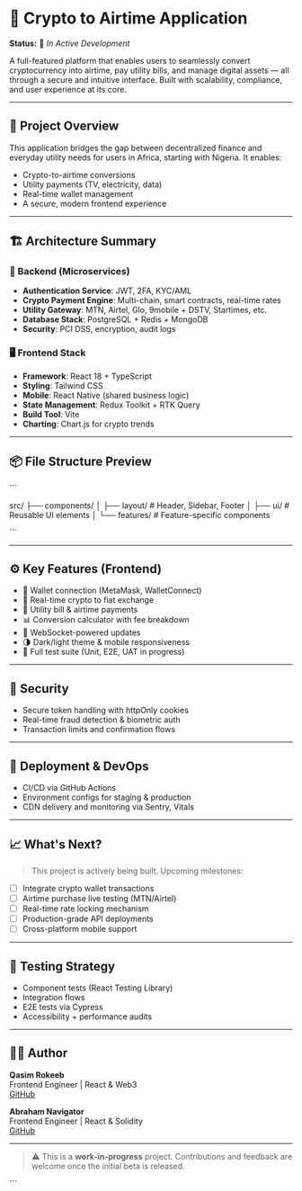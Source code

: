 # 🔋 Crypto to Airtime Application

**Status:** 🚧 *In Active Development*

A full-featured platform that enables users to seamlessly convert cryptocurrency into airtime, pay utility bills, and manage digital assets — all through a secure and intuitive interface. Built with scalability, compliance, and user experience at its core.

---

## 📌 Project Overview

This application bridges the gap between decentralized finance and everyday utility needs for users in Africa, starting with Nigeria. It enables:

- Crypto-to-airtime conversions
- Utility payments (TV, electricity, data)
- Real-time wallet management
- A secure, modern frontend experience

---

## 🏗️ Architecture Summary

### 🔧 Backend (Microservices)

- **Authentication Service**: JWT, 2FA, KYC/AML
- **Crypto Payment Engine**: Multi-chain, smart contracts, real-time rates
- **Utility Gateway**: MTN, Airtel, Glo, 9mobile + DSTV, Startimes, etc.
- **Database Stack**: PostgreSQL + Redis + MongoDB
- **Security**: PCI DSS, encryption, audit logs

### 🖥️ Frontend Stack

- **Framework**: React 18 + TypeScript
- **Styling**: Tailwind CSS
- **Mobile**: React Native (shared business logic)
- **State Management**: Redux Toolkit + RTK Query
- **Build Tool**: Vite
- **Charting**: Chart.js for crypto trends

---

## 📦 File Structure Preview

\`\`\`

src/
├── components/
│   ├── layout/       # Header, Sidebar, Footer
│   ├── ui/           # Reusable UI elements
│   └── features/     # Feature-specific components

\`\`\`

---

## ⚙️ Key Features (Frontend)

- 🔐 Wallet connection (MetaMask, WalletConnect)
- 💱 Real-time crypto to fiat exchange
- 📱 Utility bill & airtime payments
- 📊 Conversion calculator with fee breakdown
- 📡 WebSocket-powered updates
- 🌗 Dark/light theme & mobile responsiveness
- 🧪 Full test suite (Unit, E2E, UAT in progress)

---

## 🔐 Security

- Secure token handling with httpOnly cookies
- Real-time fraud detection & biometric auth
- Transaction limits and confirmation flows

---

## 🚀 Deployment & DevOps

- CI/CD via GitHub Actions
- Environment configs for staging & production
- CDN delivery and monitoring via Sentry, Vitals

---

## 📈 What's Next?

> This project is actively being built. Upcoming milestones:

- [ ] Integrate crypto wallet transactions
- [ ] Airtime purchase live testing (MTN/Airtel)
- [ ] Real-time rate locking mechanism
- [ ] Production-grade API deployments
- [ ] Cross-platform mobile support

---

## 🧪 Testing Strategy

- Component tests (React Testing Library)
- Integration flows
- E2E tests via Cypress
- Accessibility + performance audits

---

## 👨‍💻 Author

**Qasim Rokeeb**  
Frontend Engineer | React & Web3  
[GitHub](https://github.com/Qasim-Rokeeb)

**Abraham Navigator**  
Frontend Engineer | React & Solidity  
[GitHub](https://github.com/16navigabraham/)


---

> ⚠️ This is a **work-in-progress** project. Contributions and feedback are welcome once the initial beta is released.

\`\`\`
